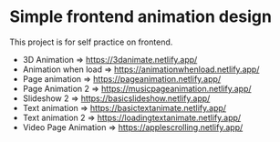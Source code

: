 # Simple frontend animation design

This project is for self practice on frontend.

* 3D Animation => https://3danimate.netlify.app/
* Animation when load => https://animationwhenload.netlify.app/
* Page animation => https://pageanimation.netlify.app/
* Page Animation 2 => https://musicpageanimation.netlify.app/
* Slideshow 2 => https://basicslideshow.netlify.app/
* Text animation => https://basictextanimate.netlify.app/
* Text animation 2 => https://loadingtextanimate.netlify.app/
* Video Page Animation => https://applescrolling.netlify.app/
